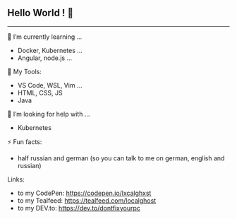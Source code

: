 ## Hello World ! 👋

---
🌱 I’m currently learning ...
  - Docker, Kubernetes ...
  - Angular, node.js ...
  
 :vhs: My Tools:
  - VS Code, WSL, Vim ...
  - HTML, CSS, JS 
  - Java
 
🤔 I’m looking for help with ...
  - Kubernetes

⚡ Fun facts:
  - half russian and german (so you can talk to me on german, english and russian)
  
 Links: 
  - to my CodePen: https://codepen.io/lxcalghxst
  - to my Tealfeed: https://tealfeed.com/localghost
  - to my DEV.to: https://dev.to/dontfixyourpc

